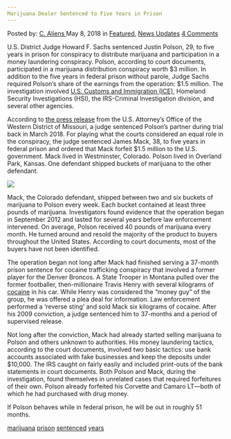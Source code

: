 ```yaml
---
Marijuana Dealer Sentenced to Five Years in Prison
---
```

<article class="post-listing post-25625 post type-post status-publish format-standard has-post-thumbnail hentry 
 tag-marijuana tag-prison tag-sentenced tag-years">
<div class="post-inner">
<span>Posted by: <a href="https://www.deepdotweb.com/author/caliens/" title="">C. Aliens </a></span>
<span>May 8, 2018</span>
<span>in <a href="https://www.deepdotweb.com/category/deepdot-news/" rel="category tag">Featured</a>, <a href="https://www.deepdotweb.com/category/news-updates/" rel="category tag">News Updates</a></span>
<span><a href="https://www.deepdotweb.com/2018/05/08/marijuana-dealer-sentenced-to-five-years-in-prison/#comments">4 Comments</a></span>


<p>U.S. District Judge Howard F. Sachs sentenced Justin Polson, 29, to five years in prison for conspiracy to distribute marijuana and participation in a money laundering conspiracy. Polson, according to court documents, participated in a marijuana distribution conspiracy worth $3 million. In addition to the five years in federal prison without parole, Judge Sachs required Polson’s share of the earnings from the operation: $1.5 million. The investigation involved <a href="https://www.deepdotweb.com/tag/ice/">U.S. Customs and Immigration (ICE)</a>, Homeland Security Investigations (HSI), the IRS-Criminal Investigation division, and several other agencies.</p>
<p>According to <a href="https://www.justice.gov/usao-wdmo/pr/overland-park-man-sentenced-3-million-marijuana-conspiracy">the press release</a> from the U.S. Attorney’s Office of the Western District of Missouri, a judge sentenced Polson’s partner during trial back in March 2018. For playing what the courts considered an equal role in the conspiracy, the judge sentenced James Mack, 38, to five years in federal prison and ordered that Mack forfeit $1.5 million to the U.S. government. Mack lived in Westminster, Colorado. Polson lived in Overland Park, Kansas. One defendant shipped buckets of marijuana to the other defendant.</p>
<p><img class="wp-image-25630" src="/imgs/2018/05/word-image-11.jpeg" srcset="/imgs/2018/05/word-image-11.jpeg 660w, /imgs/2018/05/word-image-11-300x150.jpeg 300w" sizes="(max-width: 660px) 100vw, 660px" /></p>
<p>Mack, the Colorado defendant, shipped between two and six buckets of marijuana to Polson every week. Each bucket contained at least three pounds of marijuana. Investigators found evidence that the operation began in September 2012 and lasted for several years before law enforcement intervened. On average, Polson received 40 pounds of marijuana every month. He turned around and resold the majority of the product to buyers throughout the United States. According to court documents, most of the buyers have not been identified.</p>
<p>The operation began not long after Mack had finished serving a 37-month prison sentence for cocaine trafficking conspiracy that involved a former player for the Denver Broncos. A State Trooper in Montana pulled over the former footballer, then-millionaire Travis Henry with several kilograms of <a href="https://www.deepdotweb.com/tag/cocaine/">cocaine</a> in his car. While Henry was considered the “money guy” of the group, he was offered a plea deal for information. Law enforcement performed a ‘reverse sting’ and sold Mack six kilograms of cocaine. After his 2009 conviction, a judge sentenced him to 37-months and a period of supervised release.</p>
<p>Not long after the conviction, Mack had already started selling marijuana to Polson and others unknown to authorities. His money laundering tactics, according to the court documents, involved two basic tactics: use bank accounts associated with fake businesses and keep the deposits under $10,000. The IRS caught on fairly easily and included print-outs of the bank statements in court documents. Both Polson and Mack, during the investigation, found themselves in unrelated cases that required forfeitures of their own. Polson already forfeited his Corvette and Camaro LT—both of which he had purchased with drug money.</p>
<p>If Polson behaves while in federal prison, he will be out in roughly 51 months.</p>
</div>
 <a href="https://www.deepdotweb.com/tag/marijuana/" rel="tag">marijuana</a> <a href="https://www.deepdotweb.com/tag/prison/" rel="tag">prison</a> <a href="https://www.deepdotweb.com/tag/sentenced/" rel="tag">sentenced</a> <a href="https://www.deepdotweb.com/tag/years/" rel="tag">years</a></span> <span style="display:none" class="updated">2018-05-08<a href="https://www.deepdotweb.com/author/caliens/" title="Posts by C. Aliens" rel="author">C. Aliens</a></strong></div>

